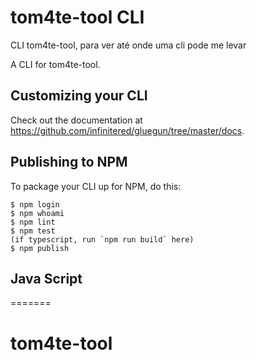 # tom4te-tool CLI

CLI tom4te-tool, para ver até onde uma cli pode me levar

A CLI for tom4te-tool.

## Customizing your CLI

Check out the documentation at https://github.com/infinitered/gluegun/tree/master/docs.

## Publishing to NPM

To package your CLI up for NPM, do this:

```shell
$ npm login
$ npm whoami
$ npm lint
$ npm test
(if typescript, run `npm run build` here)
$ npm publish
```

## Java Script
=======
# tom4te-tool

